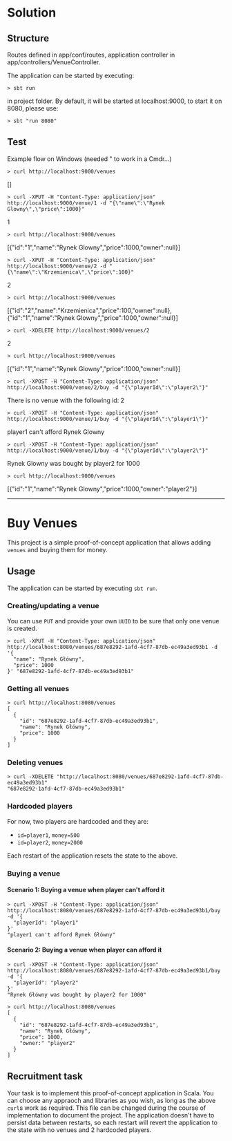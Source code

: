 # Solution

## Structure
Routes defined in app/conf/routes, application controller in app/controllers/VenueController.

The application can be started by executing:
```
> sbt run
```
in project folder. 
By default, it will be started at localhost:9000, to start it on 8080, please use: 
```
> sbt "run 8080"
```

## Test
Example flow on Windows (needed \" to work in a Cmdr...) 
```
> curl http://localhost:9000/venues
```
[]
```
> curl -XPUT -H "Content-Type: application/json" http://localhost:9000/venue/1 -d "{\"name\":\"Rynek Glowny\",\"price\":1000}" 
```
1
```
> curl http://localhost:9000/venues
```
[{"id":"1","name":"Rynek Glowny","price":1000,"owner":null}]
```
> curl -XPUT -H "Content-Type: application/json" http://localhost:9000/venue/2 -d "{\"name\":\"Krzemienica\",\"price\":100}" 
```
2
```
> curl http://localhost:9000/venues
```
[{"id":"2","name":"Krzemienica","price":100,"owner":null},{"id":"1","name":"Rynek Glowny","price":1000,"owner":null}]
```
> curl -XDELETE http://localhost:9000/venues/2
```
2
```
> curl http://localhost:9000/venues
```
[{"id":"1","name":"Rynek Glowny","price":1000,"owner":null}]

```
> curl -XPOST -H "Content-Type: application/json" http://localhost:9000/venue/2/buy -d "{\"playerId\":\"player2\"}" 
```
There is no venue with the following id: 2
```
> curl -XPOST -H "Content-Type: application/json" http://localhost:9000/venue/1/buy -d "{\"playerId\":\"player1\"}"
```
player1 can't afford Rynek Glowny

```
> curl -XPOST -H "Content-Type: application/json" http://localhost:9000/venue/1/buy -d "{\"playerId\":\"player2\"}"  
```
Rynek Glowny was bought by player2 for 1000
```
> curl http://localhost:9000/venues
```
[{"id":"1","name":"Rynek Glowny","price":1000,"owner":"player2"}]


_________________________________________________________________________________________________________________________________


# Buy Venues
This project is a simple proof-of-concept application that allows adding `venues` and buying them for money.

## Usage
The application can be started by executing `sbt run`.

### Creating/updating a venue
You can use `PUT` and provide your own `UUID` to be sure that only one venue is created.
```
> curl -XPUT -H "Content-Type: application/json" http://localhost:8080/venues/687e8292-1afd-4cf7-87db-ec49a3ed93b1 -d '{
  "name": "Rynek Główny",
  "price": 1000
}' "687e8292-1afd-4cf7-87db-ec49a3ed93b1"
```

### Getting all venues
```
> curl http://localhost:8080/venues
[
  {
    "id": "687e8292-1afd-4cf7-87db-ec49a3ed93b1",
    "name": "Rynek Główny",
    "price": 1000
  }
]
```

### Deleting venues
```
> curl -XDELETE "http://localhost:8080/venues/687e8292-1afd-4cf7-87db-ec49a3ed93b1"
"687e8292-1afd-4cf7-87db-ec49a3ed93b1"
```

### Hardcoded players
For now, two players are hardcoded and they are:
- `id=player1`, `money=500`
- `id=player2`, `money=2000`

Each restart of the application resets the state to the above.

### Buying a venue

#### Scenario 1: Buying a venue when player can't afford it
```
> curl -XPOST -H "Content-Type: application/json" http://localhost:8080/venues/687e8292-1afd-4cf7-87db-ec49a3ed93b1/buy -d '{
  "playerId": "player1"
}'
"player1 can't afford Rynek Główny"
```

#### Scenario 2: Buying a venue when player can afford it
```
> curl -XPOST -H "Content-Type: application/json" http://localhost:8080/venues/687e8292-1afd-4cf7-87db-ec49a3ed93b1/buy -d '{
  "playerId": "player2"
}'
"Rynek Główny was bought by player2 for 1000"
```

```
> curl http://localhost:8080/venues
[
  {
    "id": "687e8292-1afd-4cf7-87db-ec49a3ed93b1",
    "name": "Rynek Główny",
    "price": 1000,
    "owner:" "player2"
  }
]
```

## Recruitment task
Your task is to implement this proof-of-concept application in Scala. 
You can choose any appraoch and libraries as you wish, as long as the above `curl`s work as required. 
This file can be changed during the course of implementation to document the project. 
The application doesn't have to persist data between restarts, 
so each restart will revert the application to the state with no venues and 2 hardcoded players.
